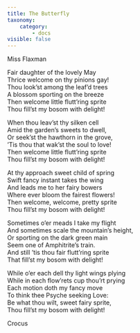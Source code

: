 ```yaml
---
title: The Butterfly
taxonomy:
    category:
        - docs
visible: false
---
```


<div class="author">Miss Flaxman</div>

Fair daughter of the lovely May  
Thrice welcome on thy pinions gay!  
Thou look’st among the leaf’d trees  
A blossom sporting on the breeze  
Then welcome little flutt’ring sprite  
Thou fill’st my bosom with delight!

When thou leav’st thy silken cell  
Amid the garden’s sweets to dwell,  
Or seek’st the hawthorn in the grove,  
’Tis thou that wak’st the soul to love!  
Then welcome little flutt’ring sprite  
Thou fill’st my bosom with delight!

At thy approach sweet child of spring  
Swift fancy instant takes the wing  
And leads me to her fairy bowers  
Where ever bloom the fairest flowers!  
Then welcome, welcome, pretty sprite  
Thou fill’st my bosom with delight!

Sometimes o’er meads I take my flight  
And sometimes scale the mountain’s height,  
Or sporting on the dark green main  
Seem one of Amphitrite’s train.  
And still ’tis thou fair flutt’ring sprite  
That fill’st my bosom with delight!

While o’er each dell thy light wings plying  
While in each flow’rets cup thou’rt prying  
Each motion doth my fancy move  
To think thee Psyche seeking Love:  
Be what thou wilt, sweet fairy sprite,  
Thou fill’st my bosom with delight!

Crocus